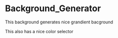 # Background_Generator
This background generates nice grandient bacground

This also has a nice color selector
